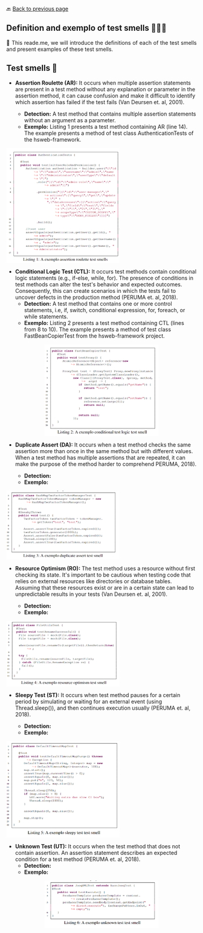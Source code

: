 🔙 <a href="README.md">Back to previous page</a> 


<p align="center">
 <h2>Definition and exemplo of test smells 🐞🐞🐞</h2>
</p>

<p align="justify">📌 This reade.me, we will introduce the definitions of each of the test smells and present examples of these test smells. </i>  </p>

<p align="center">
 <h2>Test smells 🐞</h2>
</p>

* <b>Assertion Roulette (AR):</b>
  It occurs when multiple assertion statements are present in a test method without any explanation or parameter in the assertion
   method, it can cause confusion and make it difficult to identify which assertion has failed if the test fails (Van Deursen et. al, 2001).
    * <b>Detection:</b> A test method that contains multiple assertion statements without an argument as a parameter.
    * <b>Exemplo:</b> Listing 1 presents a test method containing AR (line 14). The example presents a method of test class AuthenticationTests of the hsweb-framework.

  <p align="center">
 <img width="300px" src="listingAR.png" align="center" alt=""/>
  </p>

* <b>Conditional Logic Test (CTL):</b>
  It occurs test methods contain conditional logic statements (e.g., if-else, while, for). The presence of conditions in test methods can
  alter the test's behavior and expected outcomes. Consequently, this can create scenarios in which the tests fail to uncover defects in
  the production method (PERUMA et. al, 2018).
     * <b>Detection:</b> A test method that contains one or more control statements, i.e, if, switch, conditional expression, for, foreach, or while statements.
     * <b>Exemplo:</b> Listing 2 presents a test method containing CTL (lines from 8 to 10). The example presents a method of test class FastBeanCopierTest from the hsweb-framework project.

 <p align="center">
 <img width="300px" src="listingCTL.png" align="center" alt=""/>
  </p>
  
* <b>Duplicate Assert (DA):</b>
  It occurs when a test method checks the same assertion more than once in the same method but with different values.
  When a test method has multiple assertions that are repeated, it can make the purpose of the method harder to comprehend PERUMA, 2018).
    * <b>Detection:</b>
    * <b>Exemplo:</b> 

  <p align="center">
 <img width="300px" src="listingDA.png" align="center" alt=""/>
  </p>
  
* <b>Resource Optimism (RO):</b>
  The test method uses a resource without first checking its state. It's important to be cautious when testing code
  that relies on external resources like directories or database tables. Assuming that these resources exist or are in a certain state can
  lead to unpredictable results in your tests (Van Deursen et. al, 2001).
    * <b>Detection:</b>
    * <b>Exemplo:</b> 

  <p align="center">
 <img width="300px" src="listingRO.png" align="center" alt=""/>
  </p>
  
* <b>Sleepy Test (ST):</b>
  It occurs when test method pauses for a certain period by simulating or waiting for an external event (using Thread.sleep()),
  and then continues execution usually (PERUMA et. al, 2018).
    * <b>Detection:</b>
    * <b>Exemplo:</b> 

  <p align="center">
 <img width="300px" src="listingST.png" align="center" alt=""/>
  </p>
  
* <b>Unknown Test (UT):</b>
  It occurs when the test method that does not contain assertion. An assertion statement describes an expected condition
  for a test method (PERUMA et. al, 2018).
    * <b>Detection:</b>
    * <b>Exemplo:</b> 

 <p align="center">
 <img width="300px" src="listingUT.png" align="center" alt=""/>
  </p>
  
